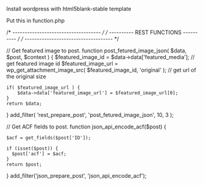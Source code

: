 Install wordpress with html5blank-stable template

Put this in function.php

/* ------------------------------------ */
/* ---------- REST FUNCTIONS ---------- */
/* ------------------------------------ */

// Get featured image to post.
function post_fetured_image_json( $data, $post, $context ) {
    $featured_image_id = $data->data['featured_media']; // get featured image id
    $featured_image_url = wp_get_attachment_image_src( $featured_image_id, 'original' ); // get url of the original size

    if( $featured_image_url ) {
        $data->data['featured_image_url'] = $featured_image_url[0];
    }
    return $data;
}
add_filter( 'rest_prepare_post', 'post_fetured_image_json', 10, 3 );

// Get ACF fields to post.
function json_api_encode_acf($post) {

    $acf = get_fields($post['ID']);

    if (isset($post)) {
      $post['acf'] = $acf;
    }
    return $post;
}
add_filter('json_prepare_post', 'json_api_encode_acf');